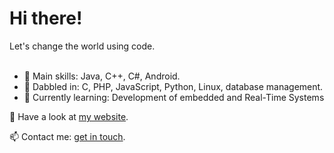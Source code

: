 <h1>Hi there!</h1>
Let's change the world using code.
<br></br>

- 👀 Main skills: Java, C++, C#, Android.
- 💞️ Dabbled in: C, PHP, JavaScript, Python, Linux, database management.
- 🌱 Currently learning: Development of embedded and Real-Time Systems

👋 Have a look at <a href="https://www.moniqueaxt.com/" target="_blank">my website</a>.

📫 Contact me: <a href="mailto:contact@moniqueaxt.com/" target="_blank">get in touch</a>.
